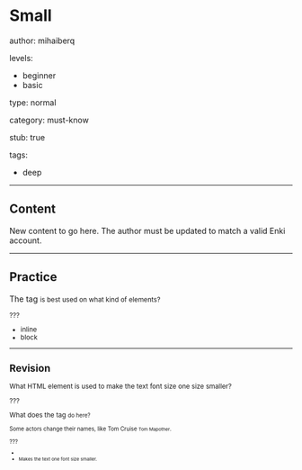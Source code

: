 # Small
author: mihaiberq

levels:
  - beginner
  - basic

type: normal

category: must-know

stub: true


tags:
  - deep


---
## Content

New content to go here. The author must be updated to match a valid Enki account.

---
## Practice

The tag <small> is best used on what kind of elements?

???

* inline
* block


---
## Revision

What HTML element is used to make the text font size one size smaller?

???

What does the tag <small> do here?
    <p>Some actors change their names, like Tom Cruise <small>Tom Mapother</small>.</p>

???
* <small>
* Makes the text one font size smaller.
